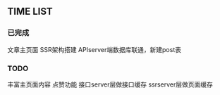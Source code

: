 ## TIME LIST

### 已完成
文章主页面
SSR架构搭建
APIserver端数据库联通，新建post表

### TODO
  丰富主页面内容
  点赞功能
  接口server层做接口缓存
  ssrserver层做页面缓存
  